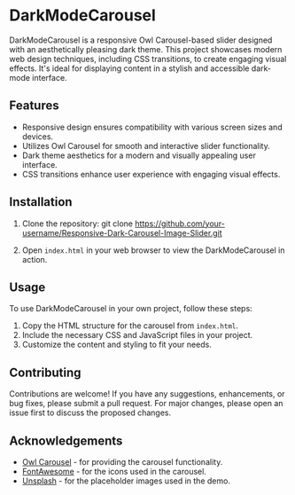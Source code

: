 # DarkModeCarousel

DarkModeCarousel is a responsive Owl Carousel-based slider designed with an aesthetically pleasing dark theme. This project showcases modern web design techniques, including CSS transitions, to create engaging visual effects. It's ideal for displaying content in a stylish and accessible dark-mode interface.

## Features

- Responsive design ensures compatibility with various screen sizes and devices.
- Utilizes Owl Carousel for smooth and interactive slider functionality.
- Dark theme aesthetics for a modern and visually appealing user interface.
- CSS transitions enhance user experience with engaging visual effects.

## Installation

1. Clone the repository:
git clone https://github.com/your-username/Responsive-Dark-Carousel-Image-Slider.git

2. Open `index.html` in your web browser to view the DarkModeCarousel in action.

## Usage

To use DarkModeCarousel in your own project, follow these steps:

1. Copy the HTML structure for the carousel from `index.html`.
2. Include the necessary CSS and JavaScript files in your project.
3. Customize the content and styling to fit your needs.

## Contributing

Contributions are welcome! If you have any suggestions, enhancements, or bug fixes, please submit a pull request. For major changes, please open an issue first to discuss the proposed changes.



## Acknowledgements

- [Owl Carousel](https://owlcarousel2.github.io/OwlCarousel2/) - for providing the carousel functionality.
- [FontAwesome](https://fontawesome.com/) - for the icons used in the carousel.
- [Unsplash](https://unsplash.com/) - for the placeholder images used in the demo.


